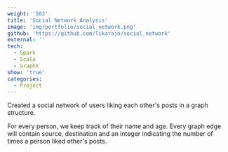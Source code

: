 ```yaml
---
weight: '502'
title: 'Social Network Analysis'
image: 'img/portfolio/social_network.png'
github: 'https://github.com/likarajo/social_network'
external: ''
tech:
  - Spark
  - Scala
  - GraphX
show: 'true'
categories:
  - Project
---
```


Created a social network of users liking each other's posts in a graph structure. 
<!--more-->
For every person, we keep track of their name and age. Every graph edge will contain source, destination and an integer indicating the number of times a person liked other's posts.